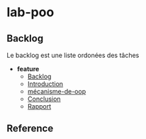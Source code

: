 # lab-poo

## Backlog

Le backlog est une liste ordonées des tâches

- **feature**
  - [Backlog](./backlog/feature/1.backlog.md)
  - [Introduction](./backlog/feature/2.introduction.md)
  - [mécanisme-de-oop](./backlog/feature/3.mécanisme-de-oop.md)
  - [Conclusion](./backlog/feature/4.conclusion.md)
  - [Rapport](./docs/rapport.md)

## Reference 
